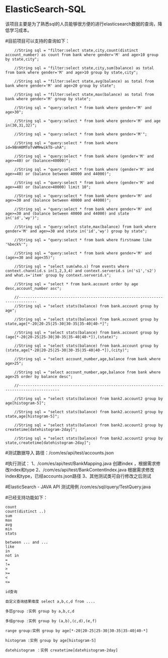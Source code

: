ElasticSearch-SQL
=================

该项目主要是为了熟悉sql的人员能够很方便的进行elasticsearch数据的查询，降低学习成本。

#目前项目可以支持的查询如下：


		//String sql = "filter:select state,city,count(distinct account_number) as count from bank where gender='M' and age>10 group by state,city";
		
		//String sql = "filter:select state,city,sum(balance) as total from bank where gender='M' and age>10 group by state,city";
		
		//String sql = "filter:select state,avg(balance) as total from bank where gender='M' and age>20 group by state";
		
		//String sql = "filter:select state,max(balance) as total from bank where gender='M' group by state";
		
		//String sql = "query:select * from bank where gender='M' and age>30";
		
		//String sql = "query:select * from bank where gender='M' and age in(30,31,32)";
		
		//String sql = "query:select * from bank where gender='M'";
		
		//String sql = "query:select * from bank where id=9BnH0MToTvWMHwikTb-uhA";
		
		//String sql = "query:select * from bank where (gender='M' and age>=40) or (balance>40000)";
		
		//String sql = "query:select * from bank where (gender='M' and age>=40) or (balance between 40000 and 44000)";
		
		//String sql = "query:select * from bank where (gender='M' and age>=40) or (balance>40000) limit 10";
		
		//String sql = "query:select * from bank where gender='M' and age>=30 and (balance between 40000 and 44000)";
		
		//String sql = "query:select * from bank where gender='M' and age>=30 and (balance between 40000 and 44000) and state in('id','wy')";
		
		//String sql = "query:select state,max(balance) from bank where gender='M' and age>=30 and state in('id','wy') group by state";
		
		//String sql = "query:select * from bank where firstname like '%beck%'";
		
		//String sql = "query:select * from bank where gender='M' and (age>=30 and age<35)";
		
		//String sql = "select sum(who.s) from events where context.channlid.s in(1,2,3,4) and context.serverid.s in('s1','s2') and what.s='item' group by context.serverid.s";
		
		//String sql = "select * from bank.account order by age desc,account_number asc";
		
		//------------------------------------------------------------------------------
		//String sql = "select stats(balance) from bank.account group by age";
		
		//String sql = "select stats(balance) from bank.account group by state,age[*-20|20-25|25-30|30-35|35-40|40-*]";
		
		//String sql = "select stats(balance) from bank.account group by (age[*-20|20-25|25-30|30-35|35-40|40-*]),(state)";
		
		//String sql = "select stats(balance) from bank.account group by (state,age[*-20|20-25|25-30|30-35|35-40|40-*]),(city)";
		
		//String sql = "select account_number,age,balance from bank where age>25";
		
		//String sql = "select account_number,age,balance from bank where age>25 order by balance desc";
		
		//----------------------------------------------------------------------------------------
		
		//String sql = "select stats(balance) from bank2.account2 group by age[histogram-5]";
		
		//String sql = "select stats(balance) from bank2.account2 group by state,age[histogram-5]";
		
		//String sql = "select stats(balance) from bank2.account2 group by createtime[datehistogram-2day]";
		
		//String sql = "select stats(balance) from bank2.account2 group by state,createtime[datehistogram-2day]";
		



#测试数据导入
	路径：/com/es/api/test/accounts.json

#执行测试：
	1、/com/es/api/test/BankMapping.java 创建index ，根据需求修改index和type
	2、/com/es/api/test/BankContentIndex.java 根据需求修改index和type，已经accounts.json路径
	3、其他测试类可自行修改之后测试

#ElasticSearch - JAVA API 测试用例
	/com/es/sql/query/TestQuery.java



#已经支持功能如下：

	count
	count(distinct ..)
	sum
	max
	avg
	min
	stats
	
	between ... and ...
	like 
	in 
	not in
	=
	!=
	>
	>=
	<
	<=
	
	id查询
	
	自定义查询结果维度 select a,b,c,d from ....
	
	多层group :实例 group by a,b,c,d
	
	多组group :实例 group by (a,b),(c,d),(e,f)
	
	range group:实例 group by age[*-20|20-25|25-30|30-35|35-40|40-*]
	
	histogram :实例 group by age[histogram-5]
	
	datehistogram ：实例 createtime[datehistogram-2day]

